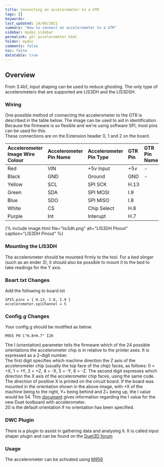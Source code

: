 ```yaml
---
title: Connecting an accelerometer to a GTR
tags: []
keywords: 
last_updated: 14/09/2021
summary: "How to connect an accelerometer to a GTR"
sidebar: mydoc_sidebar
permalink: gtr_accelerometer.html
folder: mydoc
comments: false
toc: false
datatable: true
---
```


## Overview

From 3.4b1, input shaping can be used to reduce ghosting. The only type of accelerometers that are supported are LIS3DH and the LIS3DSH.   

### Wiring

One possible method of connecting the accelerometer to the GTR is described in the table below. The image can be used to aid in identification.  
Because the firmware is so flexible and we're using software SPI, most pins can be used for this.  
These connections are on the Extension header 0, 1 and 2 on the board.  

<div class="datatable-begin"></div>

|Accelerometer Image Wire Colour|Accelerometer Pin Name|Accelerometer Pin Type|GTR Pin|GTR Pin Name|
|:---|:---|:---|:---|:----|
|Red|VIN| +5v Input| +5v| -|
|Black|GND|Ground|GND|-|
|Yellow|SCL|SPI SCK|H.13||
|Green|SDA|SPI MOSI|I.9||
|Blue|SDO|SPI MISO|I.8||
|White|CS|Chip Select|H.8||
|Purple|Int|Interupt|H.7||

<div class="datatable-end"></div>

{% include image.html file="lis3dh.png" alt="LIS3DH Pinout" caption="LIS3DH Pinout" %}

### Mounting the LIS3DH

The accelerometer should be mounted firmly to the tool. For a bed slinger (such as an ender 3), it should also be possible to mount it to the bed to take readings for the Y axis.  

### Boart.txt Changes

Add the following to board.txt
```
SPI5.pins = { H.13, I.8, I.9 }
accelerometer.spiChannel = 5
```

### Config.g Changes

Your config.g should be modified as below.
```
M955 P0 C"H.8+H.7" I20
```  
The I (orientation) parameter tells the firmware which of the 24 possible orientations the accelerometer chip is in relative to the printer axes. It is expressed as a 2-digit number.  
The first digit specifies which machine direction the Z axis of the accelerometer chip (usually the top face of the chip) faces, as follows: 0 = +X, 1 = +Y, 2 = +Z, 4 = -X, 5 = -Y, 6 = -Z. The second digit expresses which direction the X axis of the accelerometer chip faces, using the same code. The direction of positive X is printed on the circuit board. If the board was mounted in the orientation shown in the above image, with +X of the machine being to the right, Y+ being behind and Z+ being up, the I value would be 54. This [document](https://www.dropbox.com/s/hu2w5mk57l4zqpg/Accelerometer%20Orientation.pdf?dl=0) gives information regarding the I value for the new Duet toolboard with accelerometer.  
20 is the default orientation if no orientation has been specified.

### DWC Plugin

There is a plugin to assist in gathering data and analysing it.
It is called input shaper plugin and can be found on the [Duet3D forum](https://forum.duet3d.com/topic/25861/inputshaping-plugin-0-2-0-pre7-released)

### Usage

The accelerometer can be activated using [M956](https://duet3d.dozuki.com/Wiki/Gcode#Section_M956_Collect_accelerometer_data_and_write_to_file)
